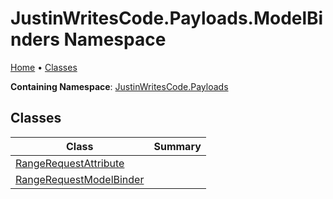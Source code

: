 # JustinWritesCode\.Payloads\.ModelBinders Namespace

[Home](../../README.md) &#x2022; [Classes](#classes)

**Containing Namespace**: [JustinWritesCode.Payloads](../README.md)

## Classes

| Class | Summary |
| ----- | ------- |
| [RangeRequestAttribute](RangeRequestAttribute/README.md) | |
| [RangeRequestModelBinder](RangeRequestModelBinder/README.md) | |

